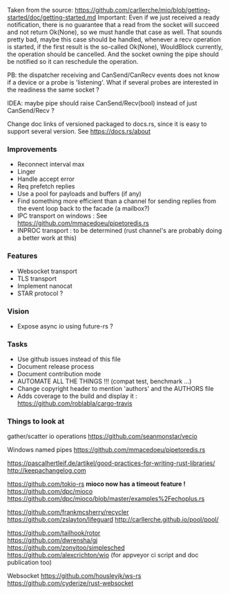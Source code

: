 Taken from the source: https://github.com/carllerche/mio/blob/getting-started/doc/getting-started.md
  Important: Even if we just received a ready notification, there is no guarantee that a read from the socket will succeed and not return Ok(None), so we must handle that case as well.
That sounds pretty bad, maybe this case should be handled, whenever a recv operation is started,
if the first result is the so-called Ok(None), WouldBlock currently, the operation should be cancelled.
And the socket owning the pipe should be notified so it can reschedule the operation.

PB: the dispatcher receiving and CanSend/CanRecv events does not know if a device or a probe is 'listening'. What if several probes are interested in the readiness the same socket ?

IDEA: maybe pipe should raise CanSend/Recv(bool) instead of just CanSend/Recv ?

Change doc links of versioned packaged to docs.rs, since it is easy to support several version.
See https://docs.rs/about

### Improvements
- Reconnect interval max 
- Linger
- Handle accept error
- Req prefetch replies
- Use a pool for payloads and buffers (if any)
- Find something more efficient than a channel for sending replies from the event loop back to the facade (a mailbox?)
- IPC transport on windows : See https://github.com/mmacedoeu/pipetoredis.rs
- INPROC transport : to be determined (rust channel's are probably doing a better work at this)

### Features
- Websocket transport
- TLS transport
- Implement nanocat
- STAR protocol ?

### Vision
- Expose async io using future-rs ?

### Tasks
- Use github issues instead of this file
- Document release process
- Document contribution mode
- AUTOMATE ALL THE THINGS !!! (compat test, benchmark ...)
- Change copyright header to mention 'authors' and the AUTHORS file
- Adds coverage to the build and display it : https://github.com/roblabla/cargo-travis


### Things to look at

gather/scatter io operations
https://github.com/seanmonstar/vecio

Windows named pipes
https://github.com/mmacedoeu/pipetoredis.rs

https://pascalhertleif.de/artikel/good-practices-for-writing-rust-libraries/
http://keepachangelog.com

https://github.com/tokio-rs
**mioco now has a timeout feature !**  
https://github.com/dpc/mioco  
https://github.com/dpc/mioco/blob/master/examples%2Fechoplus.rs  


https://github.com/frankmcsherry/recycler
https://github.com/zslayton/lifeguard
http://carllerche.github.io/pool/pool/


https://github.com/tailhook/rotor  
https://github.com/dwrensha/gj  
https://github.com/zonyitoo/simplesched  
https://github.com/alexcrichton/wio (for appveyor ci script and doc publication too)  


Websocket
https://github.com/housleyjk/ws-rs  
https://github.com/cyderize/rust-websocket  
